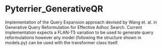 # Pyterrier_GenerativeQR

Implementation of the Query Expansion approach devised by Wang et. al. in Generative Query Reformulation for Effective Adhoc Search. Current implementation expects a FLAN-T5 variation to be used to generate query reformulations however any model (following the structure shown in models.py) can be used with the transformer class itself.
